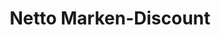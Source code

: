 ---
title: "Netto Marken-Discount"
url: /altenberg/netto-marken-discount-max-niklas-strasse/
shop: Supermarkt
---